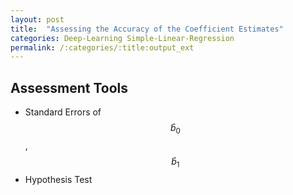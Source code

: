 ```yaml
---
layout: post
title:  "Assessing the Accuracy of the Coefficient Estimates"
categories: Deep-Learning Simple-Linear-Regression
permalink: /:categories/:title:output_ext
---
```

<script
    src="https://cdnjs.cloudflare.com/ajax/libs/mathjax/2.7.0/MathJax.js?config=TeX-AMS-MML_HTMLorMML" type="text/javascript">
</script>

## Assessment Tools
- Standard Errors of $$\hat b_{0}$$, $$\hat b_{1}$$
- Hypothesis Test